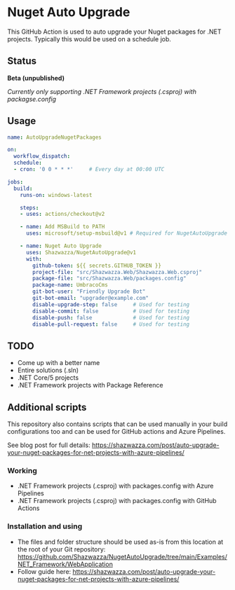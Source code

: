 # Nuget Auto Upgrade

This GitHub Action is used to auto upgrade your Nuget packages for .NET projects. Typically this would be used on a schedule job.

## Status

__Beta (unpublished)__

_Currently only supporting .NET Framework projects (.csproj) with packagse.config_

## Usage

```yml
name: AutoUpgradeNugetPackages

on:
  workflow_dispatch:
  schedule:
  - cron: '0 0 * * *'     # Every day at 00:00 UTC

jobs:
  build:
    runs-on: windows-latest

    steps:
    - uses: actions/checkout@v2

    - name: Add MSBuild to PATH
      uses: microsoft/setup-msbuild@v1 # Required for NugetAutoUpgrade

    - name: Nuget Auto Upgrade
      uses: Shazwazza/NugetAutoUpgrade@v1
      with:
        github-token: ${{ secrets.GITHUB_TOKEN }}
        project-file: "src/Shazwazza.Web/Shazwazza.Web.csproj"
        package-file: "src/Shazwazza.Web/packages.config"
        package-name: UmbracoCms
        git-bot-user: "Friendly Upgrade Bot"
        git-bot-email: "upgrader@example.com"
        disable-upgrade-step: false     # Used for testing
        disable-commit: false           # Used for testing
        disable-push: false             # Used for testing
        disable-pull-request: false     # Used for testing
```

## TODO

* Come up with a better name
* Entire solutions (.sln)
* .NET Core/5 projects
* .NET Framework projects with Package Reference

## Additional scripts

This repository also contains scripts that can be used manually in your build configurations too and can be used for GitHub actions and Azure Pipelines.

See blog post for full details: https://shazwazza.com/post/auto-upgrade-your-nuget-packages-for-net-projects-with-azure-pipelines/

### Working

* .NET Framework projects (.csproj) with packages.config with Azure Pipelines
* .NET Framework projects (.csproj) with packages.config with GitHub Actions

### Installation and using

* The files and folder structure should be used as-is from this location at the root of your Git repository: https://github.com/Shazwazza/NugetAutoUpgrade/tree/main/Examples/NET_Framework/WebApplication
* Follow guide here: https://shazwazza.com/post/auto-upgrade-your-nuget-packages-for-net-projects-with-azure-pipelines/
